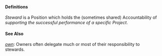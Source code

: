 #### Definitions

*Steward* is a Position which holds the (sometimes shared) Accountability of *supporting the successful performance of a specific Project*.

#### See Also

*[own](https://github.com/gcassel/Modular-Organizing-Terminology/blob/master/terms/own.md)*:  Owners often delegate much or most of their responsibility to stewards.
